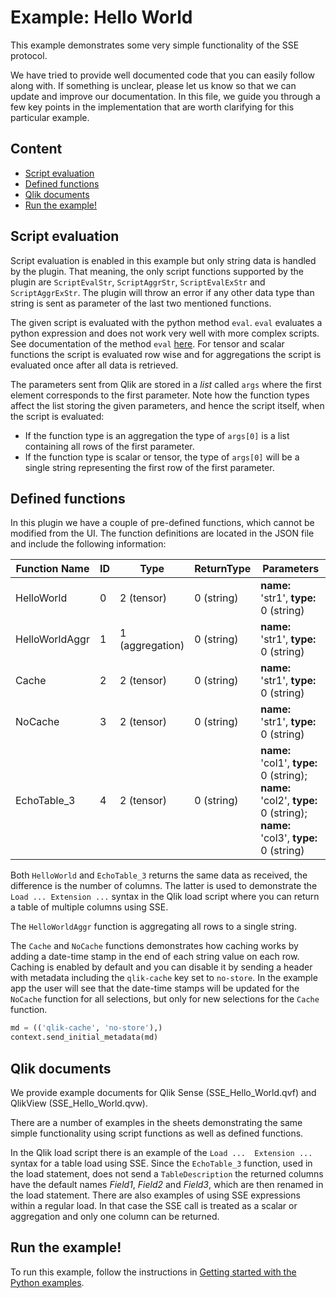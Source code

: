 # Example: Hello World
This example demonstrates some very simple functionality of the SSE protocol.

We have tried to provide well documented code that you can easily follow along with. If something is unclear, please let us know so that we can update and improve our documentation. In this file, we guide you through a few key points in the implementation that are worth clarifying for this particular example.

## Content
* [Script evaluation](#script-evaluation)
* [Defined functions](#defined-functions)
* [Qlik documents](#qlik-documents)
* [Run the example!](#run-the-example)

## Script evaluation
Script evaluation is enabled in this example but only string data is handled by the plugin. That meaning, the only script functions supported by the plugin are `ScriptEvalStr`, `ScriptAggrStr`, `ScriptEvalExStr` and `ScriptAggrExStr`. The plugin will throw an error if any other data type than string is sent as parameter of the last two mentioned functions.  

The given script is evaluated with the python method `eval`. `eval` evaluates a python expression and does not work very well with more complex scripts. See documentation of the method `eval` [here](https://docs.python.org/3/library/functions.html#eval). For tensor and scalar functions the script is evaluated row wise and for aggregations the script is evaluated once after all data is retrieved.  

The parameters sent from Qlik are stored in a _list_ called `args` where the first element corresponds to the first parameter. Note how the function types affect the list storing the given parameters, and hence the script itself, when the script is evaluated:
* If the function type is an aggregation the type of `args[0]` is a list containing all rows of the first parameter.
* If the function type is scalar or tensor, the type of `args[0]` will be a single string representing the first row of the first parameter.

## Defined functions
In this plugin we have a couple of pre-defined functions, which cannot be modified from the UI. The function definitions are located in the  JSON file and include the following information:

| __Function Name__ | __ID__ | __Type__ | __ReturnType__ | __Parameters__ |
| ----- | ----- | ----- | ----- | ----- |
| HelloWorld | 0 | 2 (tensor) | 0 (string) | __name:__ 'str1', __type:__ 0 (string) |
| HelloWorldAggr | 1 | 1 (aggregation)  | 0 (string) | __name:__ 'str1', __type:__ 0 (string) |
| Cache | 2 | 2 (tensor) | 0 (string) | __name:__ 'str1', __type:__ 0 (string) |
| NoCache | 3 | 2 (tensor) | 0 (string) | __name:__ 'str1', __type:__ 0 (string) |
| EchoTable_3 | 4 | 2 (tensor) | 0 (string) | __name:__ 'col1', __type:__ 0 (string); __name:__ 'col2', __type:__ 0 (string); __name:__ 'col3', __type:__ 0 (string) |

Both `HelloWorld` and `EchoTable_3` returns the same data as received, the difference is the number of columns. The latter is used to demonstrate the `Load ... Extension ...` syntax in the Qlik load script where you can return a table of multiple columns using SSE.

The `HelloWorldAggr` function is aggregating all rows to a single string.

The `Cache` and `NoCache` functions demonstrates how caching works by adding a date-time stamp in the end of each string value on each row. Caching is enabled by default and you can disable it by sending a header with metadata including the `qlik-cache` key set to `no-store`. In the example app the user will see that the date-time stamps will be updated for the `NoCache` function for all selections, but only for new selections for the `Cache` function.

``` python
md = (('qlik-cache', 'no-store'),)
context.send_initial_metadata(md)
```


## Qlik documents
We provide example documents for Qlik Sense (SSE_Hello_World.qvf) and QlikView (SSE_Hello_World.qvw).

There are a number of examples in the sheets demonstrating the same simple functionality using script functions as well as defined functions.

In the Qlik load script there is an example of the `Load ...  Extension ...` syntax for a table load using SSE. Since the `EchoTable_3` function, used in the load statement, does not send a `TableDescription` the returned columns have the default names _Field1_, _Field2_ and _Field3_, which are then renamed in the load statement. There are also examples of using SSE expressions within a regular load. In that case the SSE call is treated as a scalar or aggregation and only one column can be returned.

## Run the example!
To run this example, follow the instructions in [Getting started with the Python examples](../server-side-extension-1.1.0/examples/python/GetStarted.md).
